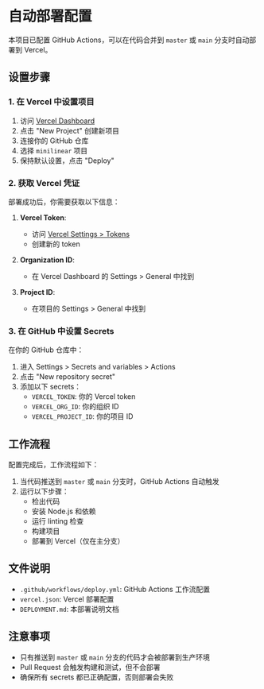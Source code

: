 # 自动部署配置

本项目已配置 GitHub Actions，可以在代码合并到 `master` 或 `main` 分支时自动部署到 Vercel。

## 设置步骤

### 1. 在 Vercel 中设置项目

1. 访问 [Vercel Dashboard](https://vercel.com/dashboard)
2. 点击 "New Project" 创建新项目
3. 连接你的 GitHub 仓库
4. 选择 `minilinear` 项目
5. 保持默认设置，点击 "Deploy"

### 2. 获取 Vercel 凭证

部署成功后，你需要获取以下信息：

1. **Vercel Token**:

   - 访问 [Vercel Settings > Tokens](https://vercel.com/account/tokens)
   - 创建新的 token

2. **Organization ID**:

   - 在 Vercel Dashboard 的 Settings > General 中找到

3. **Project ID**:
   - 在项目的 Settings > General 中找到

### 3. 在 GitHub 中设置 Secrets

在你的 GitHub 仓库中：

1. 进入 Settings > Secrets and variables > Actions
2. 点击 "New repository secret"
3. 添加以下 secrets：
   - `VERCEL_TOKEN`: 你的 Vercel token
   - `VERCEL_ORG_ID`: 你的组织 ID
   - `VERCEL_PROJECT_ID`: 你的项目 ID

## 工作流程

配置完成后，工作流程如下：

1. 当代码推送到 `master` 或 `main` 分支时，GitHub Actions 自动触发
2. 运行以下步骤：
   - 检出代码
   - 安装 Node.js 和依赖
   - 运行 linting 检查
   - 构建项目
   - 部署到 Vercel（仅在主分支）

## 文件说明

- `.github/workflows/deploy.yml`: GitHub Actions 工作流配置
- `vercel.json`: Vercel 部署配置
- `DEPLOYMENT.md`: 本部署说明文档

## 注意事项

- 只有推送到 `master` 或 `main` 分支的代码才会被部署到生产环境
- Pull Request 会触发构建和测试，但不会部署
- 确保所有 secrets 都已正确配置，否则部署会失败
